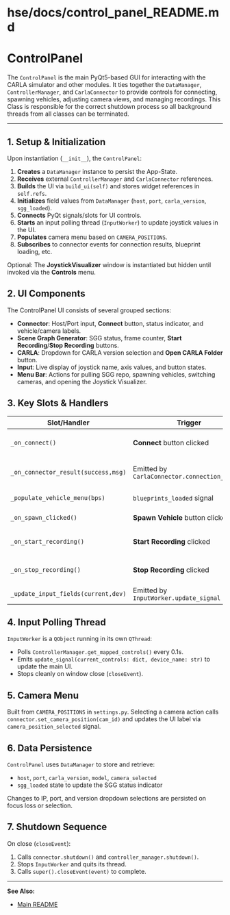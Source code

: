 # hse/docs/control_panel_README.md

# ControlPanel

The `ControlPanel` is the main PyQt5-based GUI for interacting with the CARLA simulator and other modules. It ties together the `DataManager`, `ControllerManager`, and `CarlaConnector` to provide controls for connecting, spawning vehicles, adjusting camera views, and managing recordings. This Class is responsible for the correct shutdown process so all background threads from all classes can be terminated.

---

## 1. Setup & Initialization

Upon instantiation (`__init__`), the `ControlPanel`:

1. **Creates** a `DataManager` instance to persist the App-State.
2. **Receives** external `ControllerManager` and `CarlaConnector` references.
3. **Builds** the UI via `build_ui(self)` and stores widget references in `self.refs`.
4. **Initializes** field values from `DataManager` (`host`, `port`, `carla_version`, `sgg_loaded`).
5. **Connects** PyQt signals/slots for UI controls.
6. **Starts** an input polling thread (`InputWorker`) to update joystick values in the UI.
7. **Populates** camera menu based on `CAMERA_POSITIONS`.
8. **Subscribes** to connector events for connection results, blueprint loading, etc.

Optional: The **JoystickVisualizer** window is instantiated but hidden until invoked via the **Controls** menu.

## 2. UI Components

The ControlPanel UI consists of several grouped sections:

* **Connector**: Host/Port input, **Connect** button, status indicator, and vehicle/camera labels.
* **Scene Graph Generator**: SGG status, frame counter, **Start Recording**/**Stop Recording** buttons.
* **CARLA**: Dropdown for CARLA version selection and **Open CARLA Folder** button.
* **Input**: Live display of joystick name, axis values, and button states.
* **Menu Bar**: Actions for pulling SGG repo, spawning vehicles, switching cameras, and opening the Joystick Visualizer.

## 3. Key Slots & Handlers

| Slot/Handler                        | Trigger                                       | Action                                                                |
| ----------------------------------- | --------------------------------------------- | --------------------------------------------------------------------- |
| `_on_connect()`                     | **Connect** button clicked                    | Updates status label to “Connecting...”, calls `connector.connect()`. |
| `_on_connector_result(success,msg)` | Emitted by `CarlaConnector.connection_result` | Updates status label (🟢/🔴), displays error dialog on failure.       |
| `_populate_vehicle_menu(bps)`       | `blueprints_loaded` signal                    | Fills **Vehicle** menu with blueprint IDs.                            |
| `_on_spawn_clicked()`               | **Spawn Vehicle** button clicked              | Calls `connector.spawn_vehicle()`.                                    |
| `_on_start_recording()`             | **Start Recording** clicked                   | Disables start, enables stop, calls `connector.start_recording()`.    |
| `_on_stop_recording()`              | **Stop Recording** clicked                    | Enables start, disables stop, calls `connector.stop_recording()`.     |
| `_update_input_fields(current,dev)` | Emitted by `InputWorker.update_signal`        | Updates axis/button labels with live values.                          |

## 4. Input Polling Thread

`InputWorker` is a `QObject` running in its own `QThread`:

* Polls `ControllerManager.get_mapped_controls()` every 0.1s.
* Emits `update_signal(current_controls: dict, device_name: str)` to update the main UI.
* Stops cleanly on window close (`closeEvent`).

## 5. Camera Menu

Built from `CAMERA_POSITIONS` in `settings.py`. Selecting a camera action calls `connector.set_camera_position(cam_id)` and updates the UI label via `camera_position_selected` signal.

## 6. Data Persistence

`ControlPanel` uses `DataManager` to store and retrieve:

* `host`, `port`, `carla_version`, `model`, `camera_selected`
* `sgg_loaded` state to update the SGG status indicator

Changes to IP, port, and version dropdown selections are persisted on focus loss or selection.

## 7. Shutdown Sequence

On close (`closeEvent`):

1. Calls `connector.shutdown()` and `controller_manager.shutdown()`.
2. Stops `InputWorker` and quits its thread.
3. Calls `super().closeEvent(event)` to complete.

---

**See Also:**

* [Main README](../README.md)

